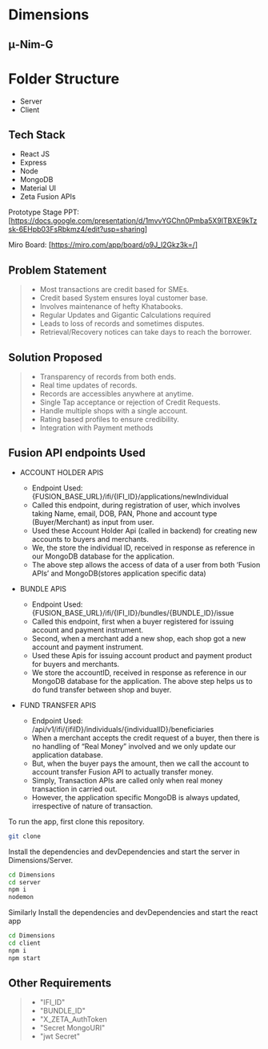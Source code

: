 # Dimensions

## μ-Nim-G

# Folder Structure

- Server
- Client

## Tech Stack

- React JS
- Express
- Node
- MongoDB
- Material UI
- Zeta Fusion APIs

Prototype Stage PPT: [https://docs.google.com/presentation/d/1mvvYGChn0Pmba5X9lTBXE9kTzsk-6EHpb03FsRbkmz4/edit?usp=sharing]

Miro Board: [https://miro.com/app/board/o9J_l2Gkz3k=/]

## Problem Statement

> - Most transactions are credit based for SMEs.
> - Credit based System ensures loyal customer base.
> - Involves maintenance of hefty Khatabooks.
> - Regular Updates and Gigantic Calculations required
> - Leads to loss of records and sometimes disputes.
> - Retrieval/Recovery notices can take days to reach the borrower.

## Solution Proposed

> - Transparency of records from both ends.
> - Real time updates of records.
> - Records are accessibles anywhere at anytime.
> - Single Tap acceptance or rejection of Credit Requests.
> - Handle multiple shops with a single account.
> - Rating based profiles to ensure credibility.
> - Integration with Payment methods

## Fusion API endpoints Used

- ACCOUNT HOLDER APIS

  - Endpoint Used: {FUSION_BASE_URL}/ifi/{IFI_ID}/applications/newIndividual
  - Called this endpoint, during registration of user, which involves taking Name, email, DOB, PAN, Phone and account type (Buyer/Merchant) as input from user.
  - Used these Account Holder Api (called in backend) for creating new accounts to buyers and merchants.
  - We, the store the individual ID, received in response as reference in our MongoDB database for the application.
  - The above step allows the access of data of a user from both ‘Fusion APIs’ and MongoDB(stores application specific data)

- BUNDLE APIS

  - Endpoint Used:{FUSION_BASE_URL}/ifi/{IFI_ID}/bundles/{BUNDLE_ID}/issue
  - Called this endpoint, first when a buyer registered for issuing account and payment instrument.
  - Second, when a merchant add a new shop, each shop got a new account and payment instrument.
  - Used these Apis for issuing account product and payment product for buyers and merchants.
  - We store the accountID, received in response as reference in our MongoDB database for the application.
    The above step helps us to do fund transfer between shop and buyer.

- FUND TRANSFER APIS
  - Endpoint Used: /api/v1/ifi/{ifiID}/individuals/{individualID}/beneficiaries
  - When a merchant accepts the credit request of a buyer, then there is no handling of “Real Money” involved and we only update our application database.
  - But, when the buyer pays the amount, then we call the account to account transfer Fusion API to actually transfer money.
  - Simply, Transaction APIs are called only when real money transaction in carried out.
  - However, the application specific MongoDB is always updated, irrespective of nature of transaction.

To run the app, first clone this repository.

```sh
git clone
```

Install the dependencies and devDependencies and start the server in Dimensions/Server.

```sh
cd Dimensions
cd server
npm i
nodemon
```

Similarly Install the dependencies and devDependencies and start the react app

```sh
cd Dimensions
cd client
npm i
npm start
```

## Other Requirements

> - "IFI_ID"
> - "BUNDLE_ID"
> - "X_ZETA_AuthToken
> - "Secret MongoURI"
> - "jwt Secret"
